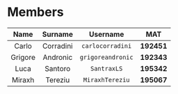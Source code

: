 # Members

| Name  |  Surname  |     Username     |    MAT     | 
| :---: | :-------: | :--------------: | :--------: |
| Carlo | Corradini | `carlocorradini` | **192451** |
| Grigore | Andronic | `grigoreandronic` | **192343** |
| Luca  | Santoro   | `SantraxLS`      | **195342** |
| Miraxh | Tereziu | `MiraxhTereziu`  | **195067** |

